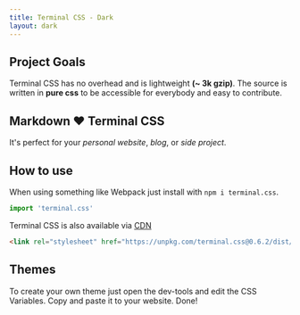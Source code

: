 ```yaml
---
title: Terminal CSS - Dark
layout: dark
---
```


## Project Goals

Terminal CSS has no overhead and is lightweight **(~ 3k gzip)**. 
The source is written in **pure css** to be accessible for everybody and easy to contribute.

## Markdown ❤️ Terminal CSS 

It's perfect for your *personal website*, *blog*, or *side project*.

## How to use

When using something like Webpack just install with `npm i terminal.css`.

```js
import 'terminal.css'
```

Terminal CSS is also available via [CDN](https://unpkg.com/terminal.css@0.6.2/dist/terminal.min.css)

```html
<link rel="stylesheet" href="https://unpkg.com/terminal.css@0.6.2/dist/terminal.min.css" /><link rel="stylesheet" href="https://unpkg.com/terminal.css@0.6.2/dist/terminal.min.css" /><link rel="stylesheet" href="https://unpkg.com/terminal.css@0.6.2/dist/terminal.min.css" />
```

## Themes

To create your own theme just open the dev-tools and edit the CSS Variables. Copy and paste it to your website. Done!